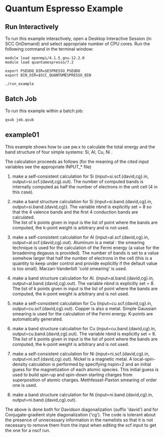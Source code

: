 # Quantum Espresso Example


## Run Interactively

To run this example interactively, open a Desktop Interactive Session (in SCC OnDemand) and select appropriate number of CPU cores.
Run the following command in the terminal window:

```
module load openmpi/4.1.5_gnu-12.2.0
module load quantumespresso/7.2

export PSEUDO_DIR=$ESPRESSO_PSEUDO
export BIN_DIR=$SCC_QUANTUMESPRESSO_BIN

./run_example
```

## Batch Job

To run this example within a batch job:

```
qsub job.qsub
```

## example01

This example shows how to use pw.x to calculate the total energy
and the band structure of four simple systems: Si, Al, Cu, Ni .

The calculation proceeds as follows (for the meaning of the cited input
variables see the appropriate INPUT_* file)

1) make a self-consistent calculation for Si (input=si.scf.{david,cg}.in,
   output=si.scf.{david,cg}.out). The number of computed bands is internally
   computed as half the number of electrons in the unit cell
   (4 in this case).

2) make a band structure calculation for Si (input=si.band.{david,cg}.in,
   output=si.band.{david,cg}).
   The variable nbnd is explicitly set = 8 so that the 4 valence bands
   and the first 4 conduction bands are calculated.  
   The list of k points given in input is the list of point where the
   bands are computed, the k-point weight is arbitrary and is not used.

3) make a self-consistent calculation for Al (input=al.scf.{david,cg}.in,
   output=al.scf.{david,cg}.out).
   Aluminum is a metal : the smearing technique is used for the 
   calculation of the Fermi energy (a value for the broadening
   degauss is provided).
   The number of bands is set to a value somehow larger that half
   the number of electrons in the cell (this is a quantity to keep under
   control and provide explicitly if the default value is too small).
   Marzari-Vanderbilt 'cold smearing' is used.

4) make a band structure calculation for Al. (input=al.band.{david,cg}.in,
   output=al.band.{david,cg}.out).
   The variable nbnd is explicitly set = 8.
   The list of k points given in input is the list of point where the
   bands are computed, the k-point weight is arbitrary and is not used.

5) make a self-consistent calculation for Cu (input=cu.scf.{david,cg}.in,
   output=cu.scf.{david,cg}.out).
   Copper is also a metal. Simple Gaussian  smearing is used
   for the calculation of the Fermi energy. K-points are automatically
   generated.

6) make a band structure calculation for Cu (input=cu.band.{david,cg}.in,
   output=cu.band.{david,cg}.out).
   The variable nbnd is explicitly set = 8.
   The list of k points given in input is the list of point where the
   bands are computed, the k-point weight is arbitrary and is not used.

7) make a self-consistent calculation for Ni (input=ni.scf.{david,cg}.in,
   output=ni.scf.{david,cg}.out).
   Nickel is a magnetic metal. A local-spin-density calculation is
   performed by specifying nspin=2 and an initial guess for the
   magnetization of each atomic species. This initial guess is used to
   build spin-up and spin-down starting charges from superposition of
   atomic charges. Methfessel-Paxton smearing of order one is used.

8) make a band structure calculation for Ni (input=ni.band.{david,cg}.in,
   output=ni.band.{david,cg}.out).

The above is done both for Davidson diagonalization (suffix
'david') and for Conjugate-gradient style diagonalization ('cg').
The code is tolerant about the presence of unnecessary information 
in the namelists so that it is not necessary to remove them from the 
input when editing the scf input to get the one for a nscf run.


